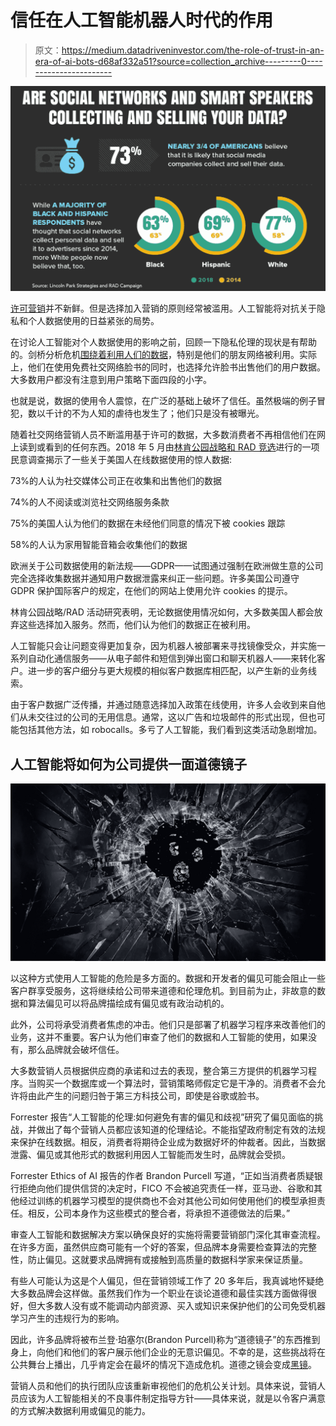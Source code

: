 # 信任在人工智能机器人时代的作用

> 原文：<https://medium.datadriveninvestor.com/the-role-of-trust-in-an-era-of-ai-bots-d68af332a51?source=collection_archive---------0----------------------->

![](img/0c87189a2899eda9509923e25e8f4889.png)

[许可营销](https://www.forbes.com/sites/onmarketing/2014/04/30/seth-godins-permission-marketing-turns-15/#5c7a156958e4)并不新鲜。但是选择加入营销的原则经常被滥用。人工智能将对抗关于隐私和个人数据使用的日益紧张的局势。

在讨论人工智能对个人数据使用的影响之前，回顾一下隐私伦理的现状是有帮助的。剑桥分析危机[围绕着利用人们的数据](https://www.nytimes.com/2018/04/04/us/politics/cambridge-analytica-scandal-fallout.html)，特别是他们的朋友网络被利用。实际上，他们在使用免费社交网络脸书的同时，也选择允许脸书出售他们的用户数据。大多数用户都没有注意到用户策略下面四段的小字。

也就是说，数据的使用令人震惊，在广泛的基础上破坏了信任。虽然极端的例子冒犯，数以千计的不为人知的虐待也发生了；他们只是没有被曝光。

随着社交网络营销人员不断滥用基于许可的数据，大多数消费者不再相信他们在网上读到或看到的任何东西。2018 年 5 月由[林肯公园战略和 RAD 竞选](http://onlineprivacydata.com/)进行的一项民意调查揭示了一些关于美国人在线数据使用的惊人数据:

73%的人认为社交媒体公司正在收集和出售他们的数据

74%的人不阅读或浏览社交网络服务条款

75%的美国人认为他们的数据在未经他们同意的情况下被 cookies 跟踪

58%的人认为家用智能音箱会收集他们的数据

欧洲关于公司数据使用的新法规——GDPR——试图通过强制在欧洲做生意的公司完全选择收集数据并通知用户数据泄露来纠正一些问题。许多美国公司遵守 GDPR 保护国际客户的规定，在他们的网站上使用允许 cookies 的提示。

林肯公园战略/RAD 活动研究表明，无论数据使用情况如何，大多数美国人都会放弃这些选择加入服务。然而，他们认为他们的数据正在被利用。

人工智能只会让问题变得更加复杂，因为机器人被部署来寻找镜像受众，并实施一系列自动化通信服务——从电子邮件和短信到弹出窗口和聊天机器人——来转化客户。进一步的客户细分与更大规模的相似客户数据库相匹配，以产生新的业务线索。

由于客户数据广泛传播，并通过随意选择加入政策在线使用，许多人会收到来自他们从未交往过的公司的无用信息。通常，这以广告和垃圾邮件的形式出现，但也可能包括其他方法，如 robocalls。多亏了人工智能，我们看到这类活动急剧增加。

## 人工智能将如何为公司提供一面道德镜子

![](img/ee523c884807adf07b462ef6a4f2b330.png)

以这种方式使用人工智能的危险是多方面的。数据和开发者的偏见可能会阻止一些客户群享受服务，这将继续给公司带来道德和伦理危机。到目前为止，非故意的数据和算法偏见可以将品牌描绘成有偏见或有政治动机的。

此外，公司将承受消费者焦虑的冲击。他们只是部署了机器学习程序来改善他们的业务，这并不重要。客户认为他们审查了他们的数据和人工智能的使用，如果没有，那么品牌就会破坏信任。

大多数营销人员根据供应商的承诺和过去的表现，整合第三方提供的机器学习程序。当购买一个数据库或一个算法时，营销策略师假定它是干净的。消费者不会允许将由此产生的问题归咎于第三方科技公司，即使是谷歌或脸书。

Forrester 报告“人工智能的伦理:如何避免有害的偏见和歧视”研究了偏见面临的挑战，并做出了每个营销人员都应该知道的伦理结论。不能指望政府制定有效的法规来保护在线数据。相反，消费者将期待企业成为数据好坏的仲裁者。因此，当数据泄露、偏见或其他形式的数据利用因人工智能而发生时，品牌就会受损。

Forrester Ethics of AI 报告的作者 Brandon Purcell 写道，“正如当消费者质疑银行拒绝向他们提供信贷的决定时，FICO 不会被追究责任一样，亚马逊、谷歌和其他经过训练的机器学习模型的提供商也不会对其他公司如何使用他们的模型承担责任。相反，公司本身作为这些模式的整合者，将承担不道德做法的后果。”

审查人工智能和数据解决方案以确保良好的实施将需要营销部门深化其审查流程。在许多方面，虽然供应商可能有一个好的答案，但品牌本身需要检查算法的完整性，防止偏见。这就要求品牌拥有或接触到高质量的数据科学家来保证质量。

有些人可能认为这是个人偏见，但在营销领域工作了 20 多年后，我真诚地怀疑绝大多数品牌会这样做。虽然我们作为一个职业在谈论道德和最佳实践方面做得很好，但大多数人没有或不能调动内部资源、买入或知识来保护他们的公司免受机器学习产生的违规行为的影响。

因此，许多品牌将被布兰登·珀塞尔(Brandon Purcell)称为“道德镜子”的东西推到身上，向他们和他们的客户展示他们企业的无意识偏见。不幸的是，这些挑战将在公共舞台上播出，几乎肯定会在最坏的情况下造成危机。道德之镜会变成[黑镜](https://www.netflix.com/title/70264888)。

营销人员和他们的执行团队应该重新审视他们的危机公关计划。具体来说，营销人员应该为人工智能相关的不良事件制定指导方针——具体来说，就是以令客户满意的方式解决数据利用或偏见的能力。